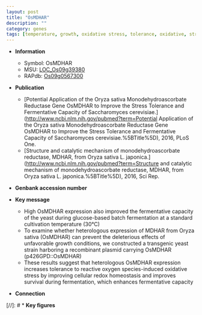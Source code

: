 ```yaml
---
layout: post
title: "OsMDHAR"
description: ""
category: genes
tags: [temperature, growth, oxidative stress, tolerance, oxidative, stress, homeostasis, reactive oxygen species]
---
```


* **Information**  
    + Symbol: OsMDHAR  
    + MSU: [LOC_Os09g39380](http://rice.uga.edu/cgi-bin/ORF_infopage.cgi?orf=LOC_Os09g39380)  
    + RAPdb: [Os09g0567300](http://rapdb.dna.affrc.go.jp/viewer/gbrowse_details/irgsp1?name=Os09g0567300)  

* **Publication**  
    + [Potential Application of the Oryza sativa Monodehydroascorbate Reductase Gene OsMDHAR to Improve the Stress Tolerance and Fermentative Capacity of Saccharomyces cerevisiae.](http://www.ncbi.nlm.nih.gov/pubmed?term=Potential Application of the Oryza sativa Monodehydroascorbate Reductase Gene OsMDHAR to Improve the Stress Tolerance and Fermentative Capacity of Saccharomyces cerevisiae.%5BTitle%5D), 2016, PLoS One.
    + [Structure and catalytic mechanism of monodehydroascorbate reductase, MDHAR, from Oryza sativa L. japonica.](http://www.ncbi.nlm.nih.gov/pubmed?term=Structure and catalytic mechanism of monodehydroascorbate reductase, MDHAR, from Oryza sativa L. japonica.%5BTitle%5D), 2016, Sci Rep.

* **Genbank accession number**  

* **Key message**  
    + High OsMDHAR expression also improved the fermentative capacity of the yeast during glucose-based batch fermentation at a standard cultivation temperature (30°C)
    + To examine whether heterologous expression of MDHAR from Oryza sativa (OsMDHAR) can prevent the deleterious effects of unfavorable growth conditions, we constructed a transgenic yeast strain harboring a recombinant plasmid carrying OsMDHAR (p426GPD::OsMDHAR)
    + These results suggest that heterologous OsMDHAR expression increases tolerance to reactive oxygen species-induced oxidative stress by improving cellular redox homeostasis and improves survival during fermentation, which enhances fermentative capacity

* **Connection**  

[//]: # * **Key figures**  


